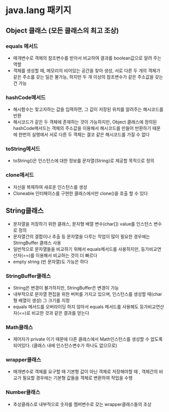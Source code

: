 # java.lang 패키지
## Object 클래스 (모든 클래스의 최고 조상)
### equals 메서드
* 매개변수로 객체의 참조변수를 받아서 비교하여 결과를 boolean값으로 알려 주는 역할
* 객체를 생성할 때, 메모리의 비어있는 공간을 찾아 생성, 서로 다른 두 개의 객체가 같은 주소를 갖는 일은 불가능, 하지만 두 개 이상의 참조변수가 같은 주소값을 갖는 건 가능

### hashCode메서드
* 해시함수는 찾고자하는 값을 입력하면, 그 값이 저장된 위치를 알려주는 해시코드를 반환
* 해시코드가 같은 두 객체에 존재하는 것이 가능하지만, Object 클래스에 정의된 hashCode메서드는 객체의 주소값을 이용해서 해시코드를 만들어 반환하기 때문에 한번의 실행에서 서로 다른 두 객체는 결코 같은 해시코드를 가질 수 없다

### toString메서드
* toString()은 인스턴스에 대한 정보를 문자열(String)로 제공할 목적으로 정의

### clone메서드
* 자신을 복제하여 새로운 인스턴스를 생성
*  Cloneable 인터페이스를 구현한 클래스에서만 clone()을 호출 할 수 있다

## String클래스
* 문자열을 저장하기 위한 클래스, 문자형 배열 변수(char[]) value를 인스턴스 변수로 정의
* 문자열간의 결합이나 추출 등 문자열을 다루는 작업이 많이 필요한 경우에는 StringBuffer 클래스 사용
* 일반적으로 문자열들을 비교하기 위해서 equals메서드를 사용하지만, 등가비교연산자(==)를 이용해서 비교하는 것이 더 빠르다
* empty string (빈 문자열)도 가능은 하다

### StringBuffer클래스
* String은 변경이 불가하지만, StringBuffer은 변경이 가능
* 내부적으로 문자열 편집을 위한 버퍼를 가지고 있으며, 인스턴스를 생성할 때(char형 배열이 생성) 그 크기를 지정
* equals 메서드를 오버라이딩 하지 않아서 equals 메서드를 사용해도 등가비교연산자(==)로 비교한 것과 같은 결과를 얻는다

### Math클래스
* 제어자가 private 이기 때문에 다른 클래스에서 Math인스턴스를 생성할 수 없도록 되어있다. (클래스 내에 인스턴스변수가 하나도 없으므로)

### wrapper클래스
* 매개변수로 객체를 요구할 때 기본형 값이 아닌 객체로 저장해야할 때 , 객체간의 비교가 필요할 경우에는 기본형 값들을 객체로 변환하여 작업을 수행

### Number클래스
* 추상클래스로 내부적으로 숫자를 멤버변수로 갖는 wrapper클래스들의 조상
